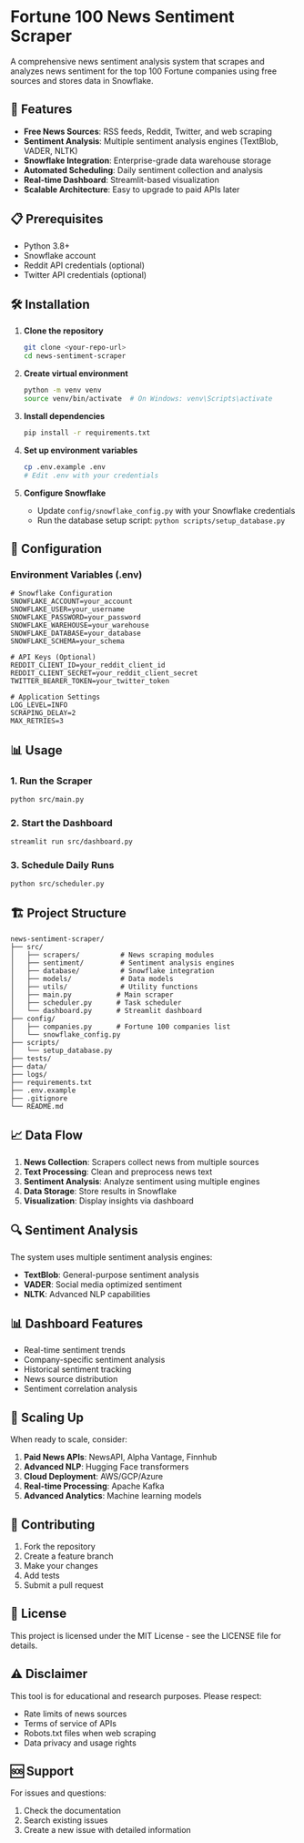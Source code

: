 # Fortune 100 News Sentiment Scraper

A comprehensive news sentiment analysis system that scrapes and analyzes news sentiment for the top 100 Fortune companies using free sources and stores data in Snowflake.

## 🚀 Features

- **Free News Sources**: RSS feeds, Reddit, Twitter, and web scraping
- **Sentiment Analysis**: Multiple sentiment analysis engines (TextBlob, VADER, NLTK)
- **Snowflake Integration**: Enterprise-grade data warehouse storage
- **Automated Scheduling**: Daily sentiment collection and analysis
- **Real-time Dashboard**: Streamlit-based visualization
- **Scalable Architecture**: Easy to upgrade to paid APIs later

## 📋 Prerequisites

- Python 3.8+
- Snowflake account
- Reddit API credentials (optional)
- Twitter API credentials (optional)

## 🛠️ Installation

1. **Clone the repository**
   ```bash
   git clone <your-repo-url>
   cd news-sentiment-scraper
   ```

2. **Create virtual environment**
   ```bash
   python -m venv venv
   source venv/bin/activate  # On Windows: venv\Scripts\activate
   ```

3. **Install dependencies**
   ```bash
   pip install -r requirements.txt
   ```

4. **Set up environment variables**
   ```bash
   cp .env.example .env
   # Edit .env with your credentials
   ```

5. **Configure Snowflake**
   - Update `config/snowflake_config.py` with your Snowflake credentials
   - Run the database setup script: `python scripts/setup_database.py`

## 🔧 Configuration

### Environment Variables (.env)
```env
# Snowflake Configuration
SNOWFLAKE_ACCOUNT=your_account
SNOWFLAKE_USER=your_username
SNOWFLAKE_PASSWORD=your_password
SNOWFLAKE_WAREHOUSE=your_warehouse
SNOWFLAKE_DATABASE=your_database
SNOWFLAKE_SCHEMA=your_schema

# API Keys (Optional)
REDDIT_CLIENT_ID=your_reddit_client_id
REDDIT_CLIENT_SECRET=your_reddit_client_secret
TWITTER_BEARER_TOKEN=your_twitter_token

# Application Settings
LOG_LEVEL=INFO
SCRAPING_DELAY=2
MAX_RETRIES=3
```

## 📊 Usage

### 1. Run the Scraper
```bash
python src/main.py
```

### 2. Start the Dashboard
```bash
streamlit run src/dashboard.py
```

### 3. Schedule Daily Runs
```bash
python src/scheduler.py
```

## 🏗️ Project Structure

```
news-sentiment-scraper/
├── src/
│   ├── scrapers/          # News scraping modules
│   ├── sentiment/         # Sentiment analysis engines
│   ├── database/          # Snowflake integration
│   ├── models/            # Data models
│   ├── utils/             # Utility functions
│   ├── main.py           # Main scraper
│   ├── scheduler.py      # Task scheduler
│   └── dashboard.py      # Streamlit dashboard
├── config/
│   ├── companies.py      # Fortune 100 companies list
│   └── snowflake_config.py
├── scripts/
│   └── setup_database.py
├── tests/
├── data/
├── logs/
├── requirements.txt
├── .env.example
├── .gitignore
└── README.md
```

## 📈 Data Flow

1. **News Collection**: Scrapers collect news from multiple sources
2. **Text Processing**: Clean and preprocess news text
3. **Sentiment Analysis**: Analyze sentiment using multiple engines
4. **Data Storage**: Store results in Snowflake
5. **Visualization**: Display insights via dashboard

## 🔍 Sentiment Analysis

The system uses multiple sentiment analysis engines:

- **TextBlob**: General-purpose sentiment analysis
- **VADER**: Social media optimized sentiment
- **NLTK**: Advanced NLP capabilities

## 📊 Dashboard Features

- Real-time sentiment trends
- Company-specific sentiment analysis
- Historical sentiment tracking
- News source distribution
- Sentiment correlation analysis

## 🚀 Scaling Up

When ready to scale, consider:

1. **Paid News APIs**: NewsAPI, Alpha Vantage, Finnhub
2. **Advanced NLP**: Hugging Face transformers
3. **Cloud Deployment**: AWS/GCP/Azure
4. **Real-time Processing**: Apache Kafka
5. **Advanced Analytics**: Machine learning models

## 🤝 Contributing

1. Fork the repository
2. Create a feature branch
3. Make your changes
4. Add tests
5. Submit a pull request

## 📝 License

This project is licensed under the MIT License - see the LICENSE file for details.

## ⚠️ Disclaimer

This tool is for educational and research purposes. Please respect:
- Rate limits of news sources
- Terms of service of APIs
- Robots.txt files when web scraping
- Data privacy and usage rights

## 🆘 Support

For issues and questions:
1. Check the documentation
2. Search existing issues
3. Create a new issue with detailed information 